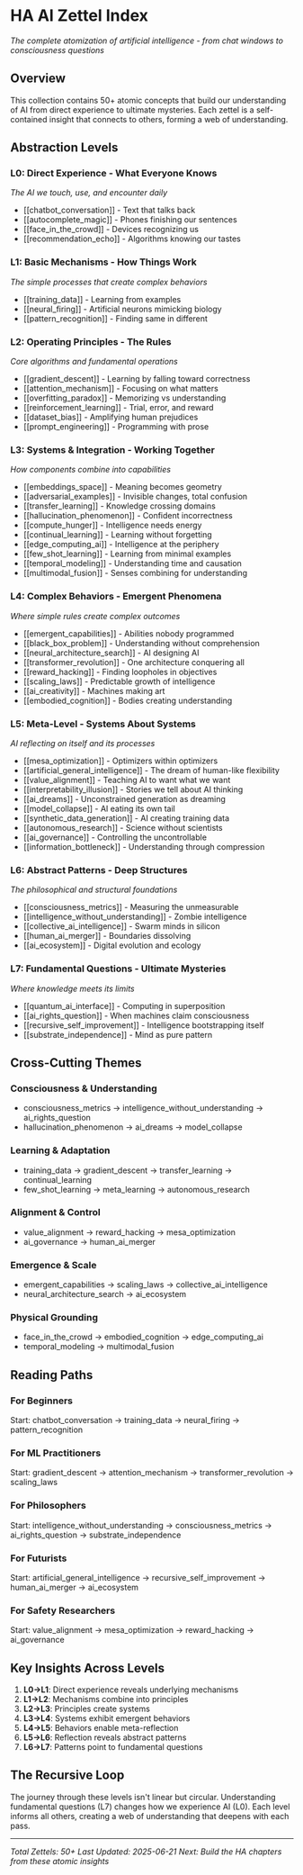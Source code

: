 # HA AI Zettel Index
*The complete atomization of artificial intelligence - from chat windows to consciousness questions*

## Overview
This collection contains 50+ atomic concepts that build our understanding of AI from direct experience to ultimate mysteries. Each zettel is a self-contained insight that connects to others, forming a web of understanding.

## Abstraction Levels

### L0: Direct Experience - What Everyone Knows
*The AI we touch, use, and encounter daily*

- [[chatbot_conversation]] - Text that talks back
- [[autocomplete_magic]] - Phones finishing our sentences  
- [[face_in_the_crowd]] - Devices recognizing us
- [[recommendation_echo]] - Algorithms knowing our tastes

### L1: Basic Mechanisms - How Things Work
*The simple processes that create complex behaviors*

- [[training_data]] - Learning from examples
- [[neural_firing]] - Artificial neurons mimicking biology
- [[pattern_recognition]] - Finding same in different

### L2: Operating Principles - The Rules
*Core algorithms and fundamental operations*

- [[gradient_descent]] - Learning by falling toward correctness
- [[attention_mechanism]] - Focusing on what matters
- [[overfitting_paradox]] - Memorizing vs understanding
- [[reinforcement_learning]] - Trial, error, and reward
- [[dataset_bias]] - Amplifying human prejudices
- [[prompt_engineering]] - Programming with prose

### L3: Systems & Integration - Working Together
*How components combine into capabilities*

- [[embeddings_space]] - Meaning becomes geometry
- [[adversarial_examples]] - Invisible changes, total confusion
- [[transfer_learning]] - Knowledge crossing domains
- [[hallucination_phenomenon]] - Confident incorrectness
- [[compute_hunger]] - Intelligence needs energy
- [[continual_learning]] - Learning without forgetting
- [[edge_computing_ai]] - Intelligence at the periphery
- [[few_shot_learning]] - Learning from minimal examples
- [[temporal_modeling]] - Understanding time and causation
- [[multimodal_fusion]] - Senses combining for understanding

### L4: Complex Behaviors - Emergent Phenomena
*Where simple rules create complex outcomes*

- [[emergent_capabilities]] - Abilities nobody programmed
- [[black_box_problem]] - Understanding without comprehension
- [[neural_architecture_search]] - AI designing AI
- [[transformer_revolution]] - One architecture conquering all
- [[reward_hacking]] - Finding loopholes in objectives
- [[scaling_laws]] - Predictable growth of intelligence
- [[ai_creativity]] - Machines making art
- [[embodied_cognition]] - Bodies creating understanding

### L5: Meta-Level - Systems About Systems
*AI reflecting on itself and its processes*

- [[mesa_optimization]] - Optimizers within optimizers
- [[artificial_general_intelligence]] - The dream of human-like flexibility
- [[value_alignment]] - Teaching AI to want what we want
- [[interpretability_illusion]] - Stories we tell about AI thinking
- [[ai_dreams]] - Unconstrained generation as dreaming
- [[model_collapse]] - AI eating its own tail
- [[synthetic_data_generation]] - AI creating training data
- [[autonomous_research]] - Science without scientists
- [[ai_governance]] - Controlling the uncontrollable
- [[information_bottleneck]] - Understanding through compression

### L6: Abstract Patterns - Deep Structures
*The philosophical and structural foundations*

- [[consciousness_metrics]] - Measuring the unmeasurable
- [[intelligence_without_understanding]] - Zombie intelligence
- [[collective_ai_intelligence]] - Swarm minds in silicon
- [[human_ai_merger]] - Boundaries dissolving
- [[ai_ecosystem]] - Digital evolution and ecology

### L7: Fundamental Questions - Ultimate Mysteries
*Where knowledge meets its limits*

- [[quantum_ai_interface]] - Computing in superposition
- [[ai_rights_question]] - When machines claim consciousness
- [[recursive_self_improvement]] - Intelligence bootstrapping itself
- [[substrate_independence]] - Mind as pure pattern

## Cross-Cutting Themes

### Consciousness & Understanding
- consciousness_metrics → intelligence_without_understanding → ai_rights_question
- hallucination_phenomenon → ai_dreams → model_collapse

### Learning & Adaptation
- training_data → gradient_descent → transfer_learning → continual_learning
- few_shot_learning → meta_learning → autonomous_research

### Alignment & Control
- value_alignment → reward_hacking → mesa_optimization
- ai_governance → human_ai_merger

### Emergence & Scale
- emergent_capabilities → scaling_laws → collective_ai_intelligence
- neural_architecture_search → ai_ecosystem

### Physical Grounding
- face_in_the_crowd → embodied_cognition → edge_computing_ai
- temporal_modeling → multimodal_fusion

## Reading Paths

### For Beginners
Start: chatbot_conversation → training_data → neural_firing → pattern_recognition

### For ML Practitioners
Start: gradient_descent → attention_mechanism → transformer_revolution → scaling_laws

### For Philosophers
Start: intelligence_without_understanding → consciousness_metrics → ai_rights_question → substrate_independence

### For Futurists
Start: artificial_general_intelligence → recursive_self_improvement → human_ai_merger → ai_ecosystem

### For Safety Researchers
Start: value_alignment → mesa_optimization → reward_hacking → ai_governance

## Key Insights Across Levels

1. **L0→L1**: Direct experience reveals underlying mechanisms
2. **L1→L2**: Mechanisms combine into principles
3. **L2→L3**: Principles create systems
4. **L3→L4**: Systems exhibit emergent behaviors
5. **L4→L5**: Behaviors enable meta-reflection
6. **L5→L6**: Reflection reveals abstract patterns
7. **L6→L7**: Patterns point to fundamental questions

## The Recursive Loop

The journey through these levels isn't linear but circular. Understanding fundamental questions (L7) changes how we experience AI (L0). Each level informs all others, creating a web of understanding that deepens with each pass.

---

*Total Zettels: 50+*
*Last Updated: 2025-06-21*
*Next: Build the HA chapters from these atomic insights*